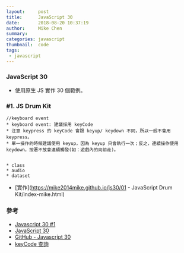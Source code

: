 ```yaml
---
layout:     post
title:      JavaScript 30
date:       2018-08-20 10:37:19
author:     Mike Chen
summary:    
categories: javascript
thumbnail:  code
tags:
 - javascript
---
```


### JavaScript 30
* 使用原生 JS 實作 30 個範例。

### #1. JS Drum Kit

```
//keyboard event
* keyboard event: 建議採用 keyCode
* 注意 keypress 的 keyCode 會跟 keyup/ keydown 不同，所以一般不會用 keypress。
* 單一操作的時候建議使用 keyup，因為 keyup 只會執行一次；反之，連續操作使用 keydown，按著不放會連續觸發(如：遊戲內的向前走)。


* class
* audio
* dataset
```

* [實作](https://mike2014mike.github.io/js30/01 - JavaScript Drum Kit/index-mike.html)



### 參考
* [Javascript 30 #1](https://www.youtube.com/watch?v=KsvePUfzQf0)
* [JavaScript 30](https://javascript30.com/)
* [GitHub - Javascript 30](https://github.com/wesbos/JavaScript30)
* [keyCode 查詢](http://keycode.info/)